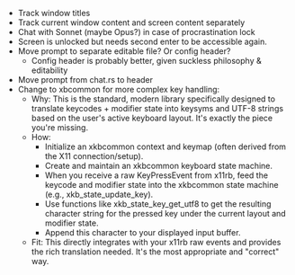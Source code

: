 * Track window titles
* Track current window content and screen content separately
* Chat with Sonnet (maybe Opus?) in case of procrastination lock
* Screen is unlocked but needs second enter to be accessible again.
* Move prompt to separate editable file? Or config header?
	* Config header is probably better, given suckless philosophy & editability
* Move prompt from chat.rs to header
* Change to xbcommon for more complex key handling:
	* Why: This is the standard, modern library specifically designed to translate keycodes + modifier state into keysyms and UTF-8 strings based on the user's active keyboard layout. It's exactly the piece you're missing.
	* How:
		* Initialize an xkbcommon context and keymap (often derived from the X11 connection/setup).
		* Create and maintain an xkbcommon keyboard state machine.
		* When you receive a raw KeyPressEvent from x11rb, feed the keycode and modifier state into the xkbcommon state machine (e.g., xkb_state_update_key).
		* Use functions like xkb_state_key_get_utf8 to get the resulting character string for the pressed key under the current layout and modifier state.
		* Append this character to your displayed input buffer.
	* Fit: This directly integrates with your x11rb raw events and provides the rich translation needed. It's the most appropriate and "correct" way.
